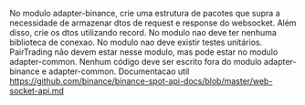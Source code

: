 No modulo adapter-binance, crie uma estrutura de pacotes que supra a necessidade de armazenar dtos de request e response do websocket. Além disso, crie os dtos utilizando record.
No modulo nao deve ter nenhuma biblioteca de conexao.
No modulo nao deve existir testes unitários.
PairTrading não devem estar nesse modulo, mas pode estar no modulo adapter-common.
Nenhum código deve ser escrito fora do modulo adapter-binance e adapter-common.
Documentacao util https://github.com/binance/binance-spot-api-docs/blob/master/web-socket-api.md